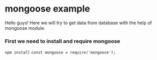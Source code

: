 # mongoose example
Hello guys! Here we will try to get data from database with the help of mongoose module.

### First we need to install and require mongoose
`npm install`
`const mongoose = require('mongoose');`
